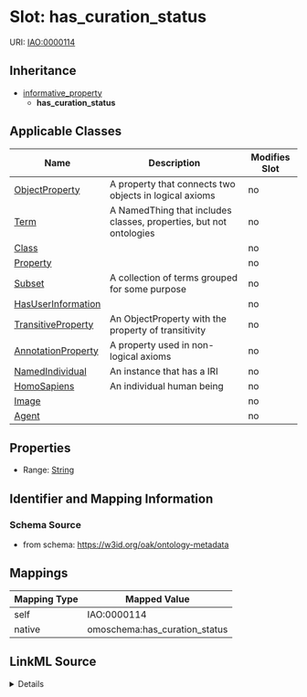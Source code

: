 

# Slot: has_curation_status



URI: [IAO:0000114](http://purl.obolibrary.org/obo/IAO_0000114)




## Inheritance

* [informative_property](informative_property.md)
    * **has_curation_status**






## Applicable Classes

| Name | Description | Modifies Slot |
| --- | --- | --- |
| [ObjectProperty](ObjectProperty.md) | A property that connects two objects in logical axioms |  no  |
| [Term](Term.md) | A NamedThing that includes classes, properties, but not ontologies |  no  |
| [Class](Class.md) |  |  no  |
| [Property](Property.md) |  |  no  |
| [Subset](Subset.md) | A collection of terms grouped for some purpose |  no  |
| [HasUserInformation](HasUserInformation.md) |  |  no  |
| [TransitiveProperty](TransitiveProperty.md) | An ObjectProperty with the property of transitivity |  no  |
| [AnnotationProperty](AnnotationProperty.md) | A property used in non-logical axioms |  no  |
| [NamedIndividual](NamedIndividual.md) | An instance that has a IRI |  no  |
| [HomoSapiens](HomoSapiens.md) | An individual human being |  no  |
| [Image](Image.md) |  |  no  |
| [Agent](Agent.md) |  |  no  |







## Properties

* Range: [String](String.md)





## Identifier and Mapping Information







### Schema Source


* from schema: https://w3id.org/oak/ontology-metadata




## Mappings

| Mapping Type | Mapped Value |
| ---  | ---  |
| self | IAO:0000114 |
| native | omoschema:has_curation_status |




## LinkML Source

<details>
```yaml
name: has_curation_status
from_schema: https://w3id.org/oak/ontology-metadata
rank: 1000
is_a: informative_property
slot_uri: IAO:0000114
alias: has_curation_status
domain_of:
- HasUserInformation
range: string

```
</details>
